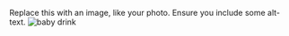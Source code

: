 Replace this with an image, like your photo. Ensure you include some alt-text.
![baby drink](http://inews.gtimg.com/newsapp_bt/0/10666280354/1000)
